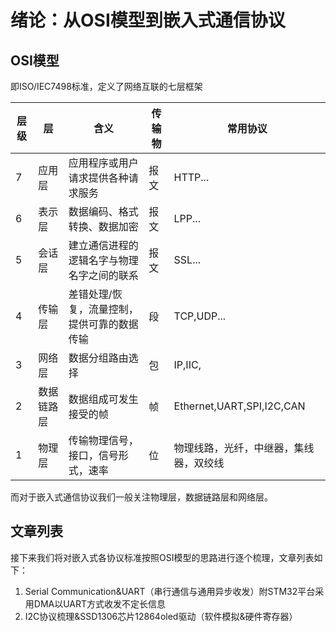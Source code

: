 # 绪论：从OSI模型到嵌入式通信协议

## OSI模型
即ISO/IEC7498标准，定义了网络互联的七层框架

| 层级 | 层         | 含义                                        | 传输物 | 常用协议                               |
| ---- | ---------- | ------------------------------------------- | ------ | -------------------------------------- |
| 7    | 应用层     | 应用程序或用户请求提供各种请求服务          | 报文   | HTTP...                                |
| 6    | 表示层     | 数据编码、格式转换、数据加密                | 报文   | LPP...                                 |
| 5    | 会话层     | 建立通信进程的逻辑名字与物理名字之间的联系  | 报文   | SSL...                                 |
| 4    | 传输层     | 差错处理/恢复，流量控制，提供可靠的数据传输 | 段     | TCP,UDP...                             |
| 3    | 网络层     | 数据分组路由选择                            | 包     | IP,IIC,                                |
| 2    | 数据链路层 | 数据组成可发生接受的帧                      | 帧     | Ethernet,UART,SPI,I2C,CAN              |
| 1    | 物理层     | 传输物理信号，接口，信号形式，速率          | 位     | 物理线路，光纤，中继器，集线器，双绞线 |

而对于嵌入式通信协议我们一般关注物理层，数据链路层和网络层。

## 文章列表

接下来我们将对嵌入式各协议标准按照OSI模型的思路进行逐个梳理，文章列表如下：

1. Serial Communication&UART（串行通信与通用异步收发）附STM32平台采用DMA以UART方式收发不定长信息
2. I2C协议梳理&SSD1306芯片12864oled驱动（软件模拟&硬件寄存器）